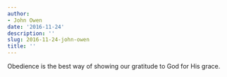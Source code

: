 ```yaml
---
author:
- John Owen
date: '2016-11-24'
description: ''
slug: 2016-11-24-john-owen
title: ''
---
```

Obedience is the best way of showing our gratitude to God for His grace.



